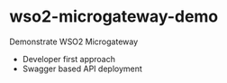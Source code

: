 # wso2-microgateway-demo
Demonstrate WSO2 Microgateway
- Developer first approach
- Swagger based API deployment

